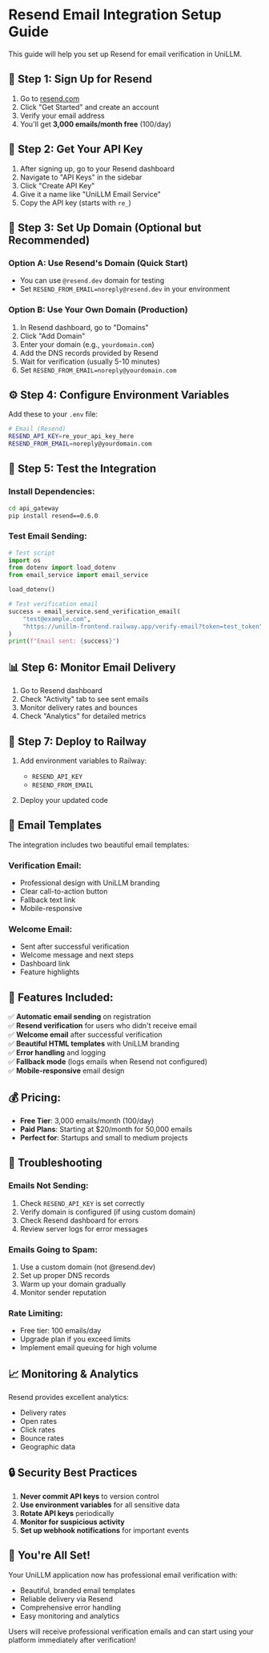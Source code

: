# Resend Email Integration Setup Guide

This guide will help you set up Resend for email verification in UniLLM.

## 🚀 **Step 1: Sign Up for Resend**

1. Go to [resend.com](https://resend.com)
2. Click "Get Started" and create an account
3. Verify your email address
4. You'll get **3,000 emails/month free** (100/day)

## 🔑 **Step 2: Get Your API Key**

1. After signing up, go to your Resend dashboard
2. Navigate to "API Keys" in the sidebar
3. Click "Create API Key"
4. Give it a name like "UniLLM Email Service"
5. Copy the API key (starts with `re_`)

## 📧 **Step 3: Set Up Domain (Optional but Recommended)**

### **Option A: Use Resend's Domain (Quick Start)**
- You can use `@resend.dev` domain for testing
- Set `RESEND_FROM_EMAIL=noreply@resend.dev` in your environment

### **Option B: Use Your Own Domain (Production)**
1. In Resend dashboard, go to "Domains"
2. Click "Add Domain"
3. Enter your domain (e.g., `yourdomain.com`)
4. Add the DNS records provided by Resend
5. Wait for verification (usually 5-10 minutes)
6. Set `RESEND_FROM_EMAIL=noreply@yourdomain.com`

## ⚙️ **Step 4: Configure Environment Variables**

Add these to your `.env` file:

```bash
# Email (Resend)
RESEND_API_KEY=re_your_api_key_here
RESEND_FROM_EMAIL=noreply@yourdomain.com
```

## 🧪 **Step 5: Test the Integration**

### **Install Dependencies:**
```bash
cd api_gateway
pip install resend==0.6.0
```

### **Test Email Sending:**
```python
# Test script
import os
from dotenv import load_dotenv
from email_service import email_service

load_dotenv()

# Test verification email
success = email_service.send_verification_email(
    "test@example.com", 
    "https://unillm-frontend.railway.app/verify-email?token=test_token"
)
print(f"Email sent: {success}")
```

## 📊 **Step 6: Monitor Email Delivery**

1. Go to Resend dashboard
2. Check "Activity" tab to see sent emails
3. Monitor delivery rates and bounces
4. Check "Analytics" for detailed metrics

## 🔧 **Step 7: Deploy to Railway**

1. Add environment variables to Railway:
   - `RESEND_API_KEY`
   - `RESEND_FROM_EMAIL`

2. Deploy your updated code

## 📧 **Email Templates**

The integration includes two beautiful email templates:

### **Verification Email:**
- Professional design with UniLLM branding
- Clear call-to-action button
- Fallback text link
- Mobile-responsive

### **Welcome Email:**
- Sent after successful verification
- Welcome message and next steps
- Dashboard link
- Feature highlights

## 🎯 **Features Included:**

✅ **Automatic email sending** on registration  
✅ **Resend verification** for users who didn't receive email  
✅ **Welcome email** after successful verification  
✅ **Beautiful HTML templates** with UniLLM branding  
✅ **Error handling** and logging  
✅ **Fallback mode** (logs emails when Resend not configured)  
✅ **Mobile-responsive** email design  

## 💰 **Pricing:**

- **Free Tier**: 3,000 emails/month (100/day)
- **Paid Plans**: Starting at $20/month for 50,000 emails
- **Perfect for**: Startups and small to medium projects

## 🚨 **Troubleshooting**

### **Emails Not Sending:**
1. Check `RESEND_API_KEY` is set correctly
2. Verify domain is configured (if using custom domain)
3. Check Resend dashboard for errors
4. Review server logs for error messages

### **Emails Going to Spam:**
1. Use a custom domain (not @resend.dev)
2. Set up proper DNS records
3. Warm up your domain gradually
4. Monitor sender reputation

### **Rate Limiting:**
- Free tier: 100 emails/day
- Upgrade plan if you exceed limits
- Implement email queuing for high volume

## 📈 **Monitoring & Analytics**

Resend provides excellent analytics:
- Delivery rates
- Open rates
- Click rates
- Bounce rates
- Geographic data

## 🔒 **Security Best Practices**

1. **Never commit API keys** to version control
2. **Use environment variables** for all sensitive data
3. **Rotate API keys** periodically
4. **Monitor for suspicious activity**
5. **Set up webhook notifications** for important events

## 🎉 **You're All Set!**

Your UniLLM application now has professional email verification with:
- Beautiful, branded email templates
- Reliable delivery via Resend
- Comprehensive error handling
- Easy monitoring and analytics

Users will receive professional verification emails and can start using your platform immediately after verification! 